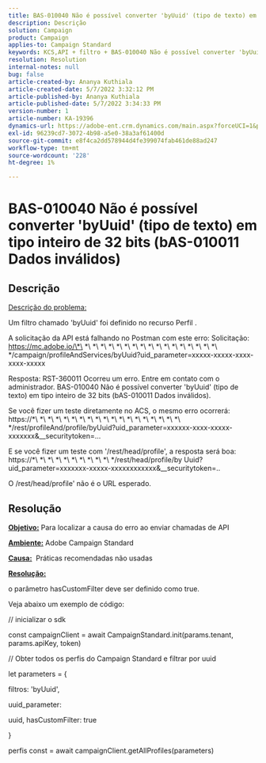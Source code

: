 ```yaml
---
title: BAS-010040 Não é possível converter 'byUuid' (tipo de texto) em tipo inteiro de 32 bits (bAS-010011 Dados inválidos)
description: Descrição
solution: Campaign
product: Campaign
applies-to: Campaign Standard
keywords: KCS,API + filtro + BAS-010040 Não é possível converter 'byUuid' (tipo de texto) em tipo inteiro de 32 bits (bAS-010011 Dados inválidos)
resolution: Resolution
internal-notes: null
bug: false
article-created-by: Ananya Kuthiala
article-created-date: 5/7/2022 3:32:12 PM
article-published-by: Ananya Kuthiala
article-published-date: 5/7/2022 3:34:33 PM
version-number: 1
article-number: KA-19396
dynamics-url: https://adobe-ent.crm.dynamics.com/main.aspx?forceUCI=1&pagetype=entityrecord&etn=knowledgearticle&id=6bbfd5d7-1ace-ec11-a7b5-0022480a8e40
exl-id: 96239cd7-3072-4b98-a5e0-38a3af61400d
source-git-commit: e8f4ca2dd578944d4fe399074fab461de88ad247
workflow-type: tm+mt
source-wordcount: '228'
ht-degree: 1%

---
```


# BAS-010040 Não é possível converter &#39;byUuid&#39; (tipo de texto) em tipo inteiro de 32 bits (bAS-010011 Dados inválidos)

## Descrição


<u>Descrição do problema:</u>

Um filtro chamado &#39;byUuid&#39; foi definido no recurso Perfil .

A solicitação da API está falhando no Postman com este erro: Solicitação: https://mc.adobe.io/\*\ *\ *\ *\ *\ *\ *\ *\ *\ *\ *\ *\ *\ *\ *\ *\ *\ *\ */campaign/profileAndServices/byUuid?uid_parameter=xxxxx-xxxxx-xxxx-xxxx-xxxxx

Resposta: RST-360011 Ocorreu um erro. Entre em contato com o administrador.
BAS-010040 Não é possível converter &#39;byUuid&#39; (tipo de texto) em tipo inteiro de 32 bits (bAS-010011 Dados inválidos).

Se você fizer um teste diretamente no ACS, o mesmo erro ocorrerá: https://\*\ *\ *\ *\ *\ *\ *\ *\ *\ *\ *\ *\ *\ *\ *\ *\ *\ *\ *\ */rest/profileAnd/profile/byUuid?uid_parameter=xxxxxx-xxxx-xxxxx-xxxxxxx&amp;__securitytoken=...

E se você fizer um teste com &#39;/rest/head/profile&#39;, a resposta será boa: https://\*\ *\ *\ *\ *\ *\ *\ *\ *\ *\ */rest/head/profile/by Uuid?uid_parameter=xxxxxxx-xxxxx-xxxxxxxxxxxx&amp;__securitytoken=..

O /rest/head/profile&#39; não é o URL esperado.


## Resolução


<b><u>Objetivo:</u></b> Para localizar a causa do erro ao enviar chamadas de API

<b><u>Ambiente:</u></b> Adobe Campaign Standard

<b><u>Causa:</u></b>  Práticas recomendadas não usadas

<b><u>Resolução:</u></b>



o parâmetro hasCustomFilter deve ser definido como true.

Veja abaixo um exemplo de código:

// inicializar o sdk

const campaignClient = await CampaignStandard.init(params.tenant, params.apiKey, token)

// Obter todos os perfis do Campaign Standard e filtrar por uuid

let parameters = {

filtros: &#39;byUuid&#39;,

uuid_parameter:

uuid, hasCustomFilter: true

}

perfis const = await campaignClient.getAllProfiles(parameters)
